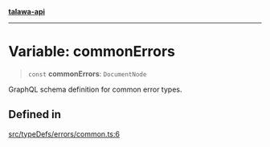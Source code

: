 [**talawa-api**](../../../../README.md)

***

# Variable: commonErrors

> `const` **commonErrors**: `DocumentNode`

GraphQL schema definition for common error types.

## Defined in

[src/typeDefs/errors/common.ts:6](https://github.com/Suyash878/talawa-api/blob/b5a9d8b4a1ea678a3d6f5b710b3721f91a3052fc/src/typeDefs/errors/common.ts#L6)
